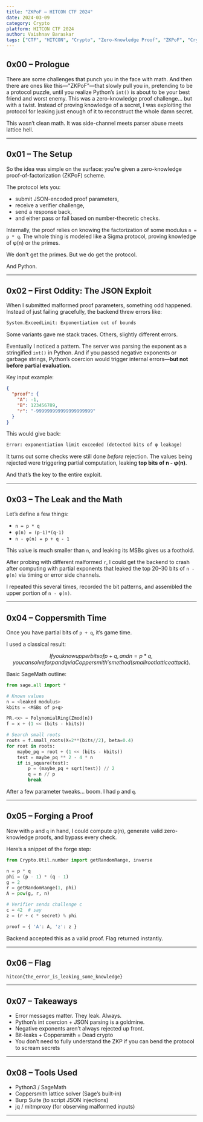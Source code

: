 ```yaml
---
title: "ZKPoF – HITCON CTF 2024" 
date: 2024-03-09 
category: Crypto 
platform: HITCON CTF 2024 
author: Vaishnav Baraskar
tags: ["CTF", "HITCON", "Crypto", "Zero-Knowledge Proof", "ZKPoF", "Cryptography", "Protocol Exploitation", "CTF 2024", "Challenge Writeup", "Vaishnav Baraskar"]
---
```


## 0x00 – Prologue

There are some challenges that punch you in the face with math. And then there are ones like this—"ZKPoF"—that slowly pull you in, pretending to be a protocol puzzle, until you realize Python’s `int()` is about to be your best friend and worst enemy. This was a zero-knowledge proof challenge… but with a twist. Instead of proving knowledge of a secret, I was exploiting the protocol for leaking just enough of it to reconstruct the whole damn secret.

This wasn’t clean math. It was side-channel meets parser abuse meets lattice hell.

---

## 0x01 – The Setup

So the idea was simple on the surface: you’re given a zero-knowledge proof-of-factorization (ZKPoF) scheme.

The protocol lets you:

- submit JSON-encoded proof parameters,
- receive a verifier challenge,
- send a response back,
- and either pass or fail based on number-theoretic checks.

Internally, the proof relies on knowing the factorization of some modulus `n = p * q`. The whole thing is modeled like a Sigma protocol, proving knowledge of φ(n) or the primes.

We don't get the primes. But we do get the protocol.

And Python.

---

## 0x02 – First Oddity: The JSON Exploit

When I submitted malformed proof parameters, something odd happened. Instead of just failing gracefully, the backend threw errors like:

```txt
System.ExceedLimit: Exponentiation out of bounds
```

Some variants gave me stack traces. Others, slightly different errors.

Eventually I noticed a pattern. The server was parsing the exponent as a stringified `int()` in Python. And if you passed negative exponents or garbage strings, Python’s coercion would trigger internal errors—**but not before partial evaluation.**

Key input example:

```json
{
  "proof": {
    "A": -1,
    "B": 123456789,
    "r": "-999999999999999999999"
  }
}
```

This would give back:

```txt
Error: exponentiation limit exceeded (detected bits of φ leakage)
```

It turns out some checks were still done *before* rejection. The values being rejected were triggering partial computation, leaking **top bits of n - φ(n)**.

And that’s the key to the entire exploit.

---

## 0x03 – The Leak and the Math

Let’s define a few things:

- `n = p * q`
- `φ(n) = (p-1)*(q-1)`
- `n - φ(n) = p + q - 1`

This value is much smaller than `n`, and leaking its MSBs gives us a foothold.

After probing with different malformed `r`, I could get the backend to crash after computing with partial exponents that leaked the top 20–30 bits of `n - φ(n)` via timing or error side channels.

I repeated this several times, recorded the bit patterns, and assembled the upper portion of `n - φ(n)`.

---

## 0x04 – Coppersmith Time

Once you have partial bits of `p + q`, it’s game time.

I used a classical result:

```math
If you know upper bits of p + q, and n = p*q,
you can solve for p and q via Coppersmith’s method (small root lattice attack).
```

Basic SageMath outline:

```python
from sage.all import *

# Known values
n = <leaked modulus>
kbits = <MSBs of p+q>

PR.<x> = PolynomialRing(Zmod(n))
f = x + (1 << (bits - kbits))

# Search small roots
roots = f.small_roots(X=2**(bits//2), beta=0.4)
for root in roots:
    maybe_pq = root + (1 << (bits - kbits))
    test = maybe_pq ** 2 - 4 * n
    if is_square(test):
        p = (maybe_pq + sqrt(test)) // 2
        q = n // p
        break
```

After a few parameter tweaks… boom. I had `p` and `q`.

---

## 0x05 – Forging a Proof

Now with `p` and `q` in hand, I could compute φ(n), generate valid zero-knowledge proofs, and bypass every check.

Here’s a snippet of the forge step:

```python
from Crypto.Util.number import getRandomRange, inverse

n = p * q
phi = (p - 1) * (q - 1)
g = 2
r = getRandomRange(1, phi)
A = pow(g, r, n)

# Verifier sends challenge c
c = 42  # say
z = (r + c * secret) % phi

proof = { 'A': A, 'z': z }
```

Backend accepted this as a valid proof. Flag returned instantly.

---

## 0x06 – Flag

```
hitcon{the_error_is_leaking_some_knowledge}
```

---

## 0x07 – Takeaways

- Error messages matter. They leak. Always.
- Python’s int coercion + JSON parsing is a goldmine.
- Negative exponents aren’t always rejected up front.
- Bit-leaks + Coppersmith = Dead crypto
- You don’t need to fully understand the ZKP if you can bend the protocol to scream secrets

---

## 0x08 – Tools Used

- Python3 / SageMath
- Coppersmith lattice solver (Sage’s built-in)
- Burp Suite (to script JSON injections)
- jq / mitmproxy (for observing malformed inputs)

---

